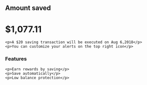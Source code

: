 <!DOCTYPE html>
<html>
  
  <head>
    <meta charset="utf-8">
    <title>Front-End challenge</title>
  </head>
  
  <body>
    <h2>Amount saved</h2>
    <h1>$1,077.11</h1>
  
    <p>A $20 saving transaction will be executed on Aug 6,2018</p>
    <p>You can customize your alerts on the top right icon</p>
    
   <h3>Features</h3>
    
    <p>Earn rewards by saving</p>
    <p>Save automatically</p>
    <p>Low balance protection</p>
  </body>
 
  
</html>

